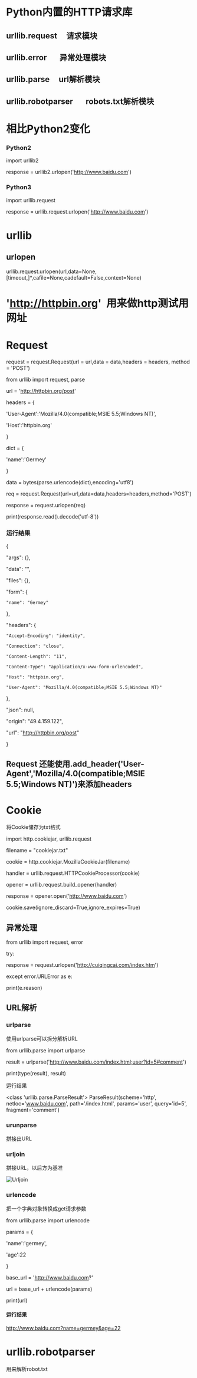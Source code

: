# Python内置的HTTP请求库
   ## urllib.request           请求模块
   ## urllib.error             异常处理模块
   ## urllib.parse             url解析模块
   ## urllib.robotparser       robots.txt解析模块

# 相比Python2变化

### Python2

import urllib2

response = urllib2.urlopen('http://www.baidu.com')

### Python3

import urllib.request

response = urllib.request.urlopen('http://www.baidu.com')

# urllib
## urlopen
urllib.request.urlopen(url,data=None,[timeout,]*,cafile=None,cadefault=False,context=None)


# 'http://httpbin.org'  用来做http测试用网址


# Request
request = request.Request(url = url,data = data,headers = headers, method = 'POST')


from urllib import request, parse


url = 'http://httpbin.org/post'

headers = {

   'User-Agent':'Mozilla/4.0(compatible;MSIE 5.5;Windows NT)',
        
   'Host':'httpbin.org'

}

dict = {
    
   'name':'Germey'

}

data = bytes(parse.urlencode(dict),encoding='utf8')

req = request.Request(url=url,data=data,headers=headers,method='POST')

response = request.urlopen(req)

print(response.read().decode('utf-8'))


### 运行结果

{
  
  "args": {},
  
  "data": "",
  
  "files": {},
  
  "form": {
    
    "name": "Germey"
  
  },
  
  "headers": {
    
    "Accept-Encoding": "identity",
    
    "Connection": "close",
    
    "Content-Length": "11",
    
    "Content-Type": "application/x-www-form-urlencoded",
    
    "Host": "httpbin.org",
    
    "User-Agent": "Mozilla/4.0(compatible;MSIE 5.5;Windows NT)"
  
  },
  
  "json": null,
  
  "origin": "49.4.159.122",
  
  "url": "http://httpbin.org/post"

}

## Request 还能使用.add_header('User-Agent','Mozilla/4.0(compatible;MSIE 5.5;Windows NT)')来添加headers

# Cookie

将Cookie储存为txt格式

import http.cookiejar, urllib.request

filename = "cookiejar.txt"

cookie = http.cookiejar.MozillaCookieJar(filename)

handler = urllib.request.HTTPCookieProcessor(cookie)

opener = urllib.request.build_opener(handler)

response = opener.open('http://www.baidu.com')

cookie.save(ignore_discard=True,ignore_expires=True)

## 异常处理

from urllib import request, error

try:

   response = request.urlopen('http://cuiqingcai.com/index.htm')
    
except error.URLError as e:
    
   print(e.reason)
    
## URL解析

### urlparse
使用urlparse可以拆分解析URL

from urllib.parse import urlparse


result = urlparse('http://www.baidu.com/index.html;user?id=5#comment')

print(type(result), result)

运行结果

<class 'urllib.parse.ParseResult'> ParseResult(scheme='http', netloc='www.baidu.com', path='/index.html', params='user', query='id=5', fragment='comment')


### urunparse
拼接出URL

### urljoin
拼接URL，以后方为基准

![Urljoin](https://github.com/fabiokilling/Git/blob/master/Files/Urljoin.png)

### urlencode
把一个字典对象转换成get请求参数

from urllib.parse import urlencode

params = {
  
  'name':'germey',

  'age':22

}

base_url = 'http://www.baidu.com?'

url = base_url + urlencode(params)

print(url)


#### 运行结果
http://www.baidu.com?name=germey&age=22


# urllib.robotparser
用来解析robot.txt
